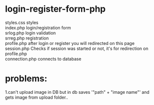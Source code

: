 # login-register-form-php
styles.css styles <br>
index.php login/registration form <br>
srlog.php login validation <br>
srreg.php registration <br>
profile.php after login or register you will redirected on this page <br>
session.php Checks if session was started or not, it's for redirection on profile.php <br>
connection.php connects to database <br>

# problems:
1.can't upload image in DB but in db saves '"path" + "image name"' and gets image from upload folder..
